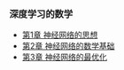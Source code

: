 ### 深度学习的数学
- [第1章 神经网络的思想](chapter1.md)
- [第2章 神经网络的数学基础](chapter2.md)
- [第3章 神经网络的最优化](chapter3.md)